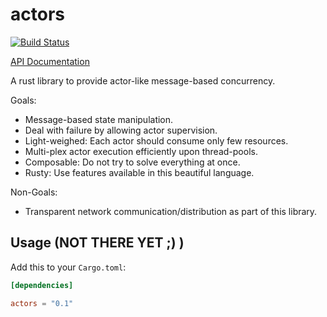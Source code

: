 actors
======

[![Build Status](https://travis-ci.org/kolloch/actors.svg?branch=master)](https://travis-ci.org/kolloch/actors)

[API Documentation](https://kolloch.github.io/actors/doc/actors/index.html)

A rust library to provide actor-like message-based concurrency.

Goals:

* Message-based state manipulation.
* Deal with failure by allowing actor supervision.
* Light-weighed: Each actor should consume only few resources.
* Multi-plex actor execution efficiently upon thread-pools.
* Composable: Do not try to solve everything at once.
* Rusty: Use features available in this beautiful language.

Non-Goals:

* Transparent network communication/distribution as part of this
  library.

## Usage (NOT THERE YET ;) )

Add this to your `Cargo.toml`:

```toml
[dependencies]

actors = "0.1"
```